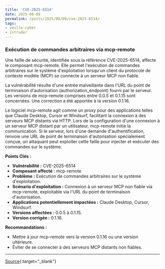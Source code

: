 ```yaml
---
title: 'CVE-2025-6514'
date: 2025-08-09
permalink: /posts/2025/08/09/cve-2025-6514/
tags:
- veille-cyber
- intruder
---
```

### Exécution de commandes arbitraires via mcp-remote

Une faille de sécurité, identifiée sous la référence CVE-2025-6514, affecte le composant mcp-remote. Elle permet l'exécution de commandes arbitraires sur le système d'exploitation lorsqu'un client du protocole de contexte modèle (MCP) se connecte à un serveur MCP non fiable.

La vulnérabilité résulte d'une entrée malveillante dans l'URL du point de terminaison d'autorisation (authorization_endpoint) fourni par le serveur. Les versions de mcp-remote comprises entre 0.0.5 et 0.1.15 sont concernées. Une correction a été apportée à la version 0.1.16.

Le logiciel mcp-remote agit comme un proxy pour des applications telles que Claude Desktop, Cursor et Windsurf, facilitant la connexion à des serveurs MCP distants via HTTP. Lors de la configuration d'une connexion à un serveur MCP distant par un utilisateur, mcp-remote initie la communication. Si le serveur, lors d'une demande d'authentification, renvoie une URL de point de terminaison d'autorisation spécialement conçue, un attaquant peut exploiter cette faille pour injecter et exécuter des commandes sur le système.

**Points Clés :**

*   **Vulnérabilité :** CVE-2025-6514
*   **Composant affecté :** mcp-remote
*   **Problème :** Exécution de commandes arbitraires sur le système d'exploitation.
*   **Scénario d'exploitation :** Connexion à un serveur MCP non fiable via mcp-remote, exploitable via l'URL du point de terminaison d'autorisation.
*   **Applications potentiellement impactées :** Claude Desktop, Cursor, Windsurf.
*   **Versions affectées :** 0.0.5 à 0.1.15.
*   **Version corrigée :** 0.1.16.

**Recommandations :**

*   Mettre à jour mcp-remote vers la version 0.1.16 ou une version ultérieure.
*   Éviter de se connecter à des serveurs MCP distants non fiables.

---
[Source](https://cvemon.intruder.io/cves/CVE-2025-6514){:target="_blank"}
